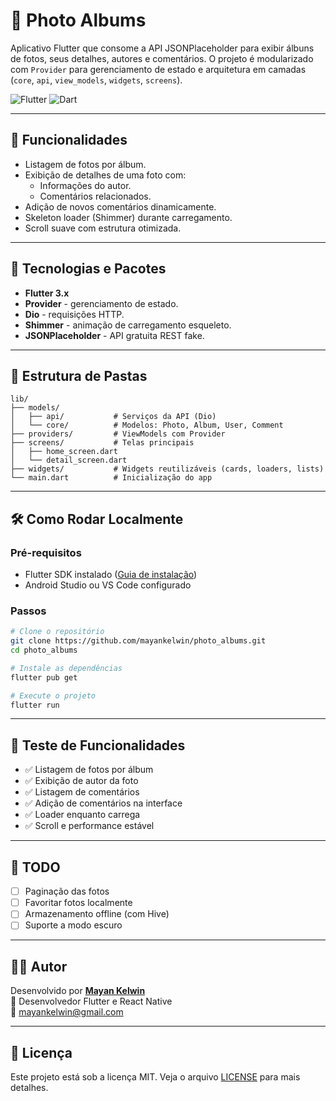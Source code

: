 # 📸 Photo Albums

Aplicativo Flutter que consome a API JSONPlaceholder para exibir álbuns de fotos, seus detalhes, autores e comentários. O projeto é modularizado com `Provider` para gerenciamento de estado e arquitetura em camadas (`core`, `api`, `view_models`, `widgets`, `screens`).

![Flutter](https://img.shields.io/badge/Flutter-%2302569B.svg?style=for-the-badge&logo=flutter&logoColor=white)
![Dart](https://img.shields.io/badge/Dart-%230175C2.svg?style=for-the-badge&logo=dart&logoColor=white)

---

## 🚀 Funcionalidades

- Listagem de fotos por álbum.
- Exibição de detalhes de uma foto com:
  - Informações do autor.
  - Comentários relacionados.
- Adição de novos comentários dinamicamente.
- Skeleton loader (Shimmer) durante carregamento.
- Scroll suave com estrutura otimizada.

---

## 🧠 Tecnologias e Pacotes

- **Flutter 3.x**
- **Provider** - gerenciamento de estado.
- **Dio** - requisições HTTP.
- **Shimmer** - animação de carregamento esqueleto.
- **JSONPlaceholder** - API gratuita REST fake.

---

## 📂 Estrutura de Pastas

```
lib/
├── models/
│   ├── api/           # Serviços da API (Dio)
│   └── core/          # Modelos: Photo, Album, User, Comment
├── providers/         # ViewModels com Provider
├── screens/           # Telas principais
│   ├── home_screen.dart
│   └── detail_screen.dart
├── widgets/           # Widgets reutilizáveis (cards, loaders, lists)
└── main.dart          # Inicialização do app
```

---

## 🛠 Como Rodar Localmente

### Pré-requisitos

- Flutter SDK instalado ([Guia de instalação](https://flutter.dev/docs/get-started/install))
- Android Studio ou VS Code configurado

### Passos

```bash
# Clone o repositório
git clone https://github.com/mayankelwin/photo_albums.git
cd photo_albums

# Instale as dependências
flutter pub get

# Execute o projeto
flutter run
```

---

## 🧪 Teste de Funcionalidades

- ✅ Listagem de fotos por álbum
- ✅ Exibição de autor da foto
- ✅ Listagem de comentários
- ✅ Adição de comentários na interface
- ✅ Loader enquanto carrega
- ✅ Scroll e performance estável

---

## 📌 TODO

- [ ] Paginação das fotos
- [ ] Favoritar fotos localmente
- [ ] Armazenamento offline (com Hive)
- [ ] Suporte a modo escuro

---

## 👨‍💻 Autor

Desenvolvido por [**Mayan Kelwin**](https://github.com/mayankelwin)  
💼 Desenvolvedor Flutter e React Native  
📧 mayankelwin@gmail.com

---

## 📝 Licença

Este projeto está sob a licença MIT. Veja o arquivo [LICENSE](LICENSE) para mais detalhes.
